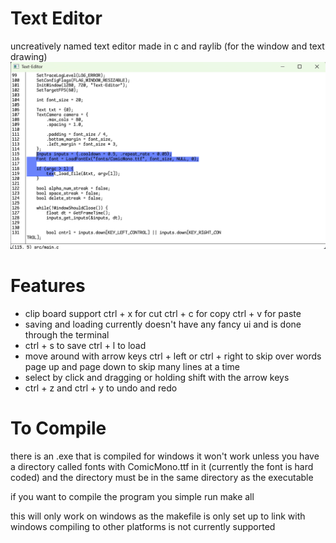 # Text Editor
uncreatively named text editor made in c and raylib (for the window and text drawing)
![image info](images/main.c.png)

# Features
- clip board support ctrl + x for cut ctrl + c for copy ctrl + v for paste
- saving and loading currently doesn't have any fancy ui and is done through the terminal
- ctrl + s to save ctrl + l to load
- move around with arrow keys ctrl + left or ctrl + right to skip over words page up and page down to skip many lines at a time
- select by click and dragging or holding shift with the arrow keys
- ctrl + z and ctrl + y to undo and redo
# To Compile
there is an .exe that is compiled for windows it won't work unless you have a directory called fonts with ComicMono.ttf in it (currently the font is hard coded) and the directory must be in the same directory as the executable

if you want to compile the program you simple run 
make all

this will only work on windows as the makefile is only set up to link with windows compiling to other platforms is not currently supported
